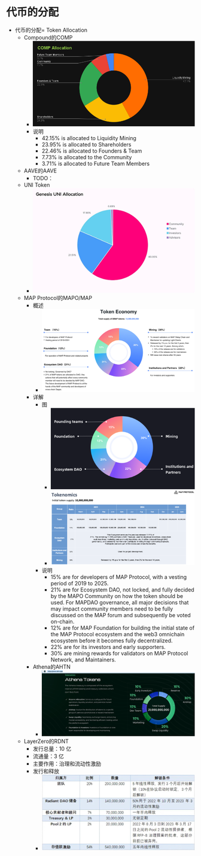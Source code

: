 # 代币的分配

* 代币的分配=  Token Allocation 
  * Compound的COMP 
    * ![compound_token_allocation](../../../assets/img/compound_token_allocation.png)
    * 说明 
      * 42.15% is allocated to Liquidity Mining 
      * 23.95% is allocated to Shareholders 
      * 22.46% is allocated to Founders & Team 
      * 7.73% is allocated to the Community 
      * 3.71% is allocated to Future Team Members 
  * AAVE的AAVE 
    * TODO： 
  * UNI Token 
    * ![uni_token_allocation](../../../assets/img/uni_token_allocation.webp)
  * MAP Protocol的MAPO/MAP 
    * 概述 
      * ![map_token_economy](../../../assets/img/map_token_economy.webp)
    * 详解 
      * 图 
        * ![map_token_allocation](../../../assets/img/map_token_allocation.png)
        * ![map_tokenomics](../../../assets/img/map_tokenomics.png)
      * 说明 
        * 15% are for developers of MAP Protocol, with a vesting period of 2019 to 2025. 
        * 21% are for Ecosystem DAO, not locked, and fully decided by the MAPO Community on how the token should be used. For MAPDAO governance, all major decisions that may impact community members need to be fully discussed on the MAP forum and subsequently be voted on-chain. 
        * 12% are for MAP Foundation for building the initial state of the MAP Protocol ecosystem and the web3 omnichain ecosystem before it becomes fully decentralized. 
        * 22% are for its investors and early supporters. 
        * 30% are mining rewards for validators on MAP Protocol Network, and Maintainers. 
    * Athena的AHTN 
      * ![athena_token_allocation](../../../assets/img/athena_token_allocation.png)
  * LayerZero的RDNT 
    * 发行总量：10 亿 
    * 流通量：3 亿 
    * 主要作用：治理和流动性激励 
    * 发行和释放 
      * ![layerzero_rdnt_token_allocation](../../../assets/img/layerzero_rdnt_token_allocation.png)

